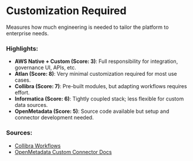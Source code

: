 # Customization Required

Measures how much engineering is needed to tailor the platform to enterprise needs.

### Highlights:

- **AWS Native + Custom (Score: 3)**: Full responsibility for integration, governance UI, APIs, etc.
- **Atlan (Score: 8)**: Very minimal customization required for most use cases.
- **Collibra (Score: 7)**: Pre-built modules, but adapting workflows requires effort.
- **Informatica (Score: 6)**: Tightly coupled stack; less flexible for custom data sources.
- **OpenMetadata (Score: 5)**: Source code available but setup and connector development needed.

### Sources:
- [Collibra Workflows](https://www.collibra.com/us/en/blog/how-to-use-workflows)
- [OpenMetadata Custom Connector Docs](https://openmetadata.io/docs/connectors/)
